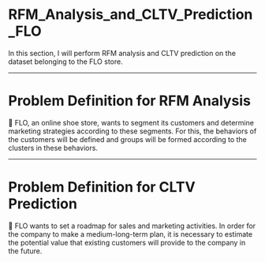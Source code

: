 # RFM_Analysis_and_CLTV_Prediction_FLO
In this section, I will perform RFM analysis and CLTV prediction on the dataset belonging to the FLO store.

<hr />

# Problem Definition for RFM Analysis
📌 FLO, an online shoe store, wants to segment its customers and determine marketing strategies according to these segments. For this, the behaviors of the customers will be defined and groups will be formed according to the clusters in these behaviors.

<hr />

# Problem Definition for CLTV Prediction
📌 FLO wants to set a roadmap for sales and marketing activities. In order for the company to make a medium-long-term plan, it is necessary to estimate the potential value that existing customers will provide to the company in the future.
